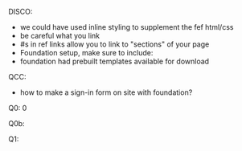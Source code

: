 DISCO:
* we could have used inline styling to supplement the fef html/css
* be careful what you link
* #s in ref links allow you to link to "sections" of your page
* Foundation setup, make sure to include:
  <link rel="stylesheet" href="https://cdn.jsdelivr.net/npm/foundation-sites/dist/css/foundation.min.css">
  <script src="https://code.jquery.com/jquery-3.6.0.min.js"></script>
  <script src="https://cdn.jsdelivr.net/npm/foundation-sites/dist/js/foundation.min.js"></script>
  <script>
    $(document).foundation();
  </script>
* foundation had prebuilt templates available for download





QCC:
* how to make a sign-in form on site with foundation?

Q0: 0

Q0b:

Q1:
